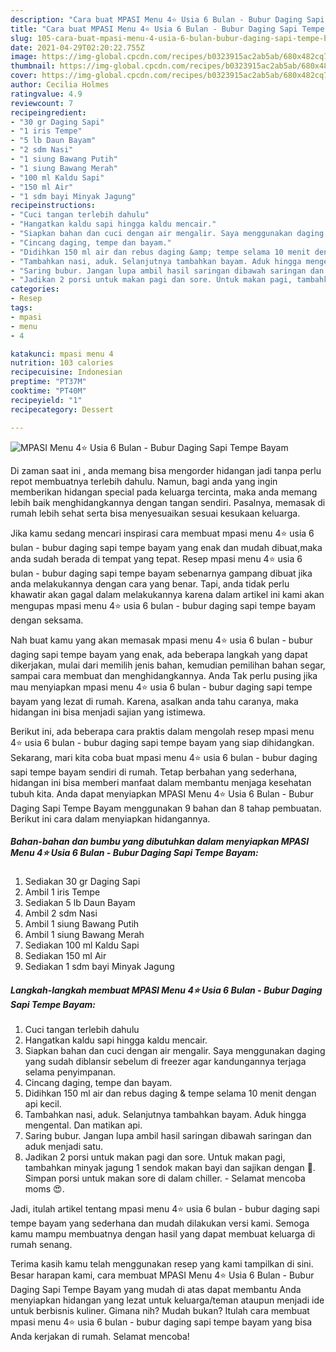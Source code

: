 ```yaml
---
description: "Cara buat MPASI Menu 4⭐ Usia 6 Bulan - Bubur Daging Sapi Tempe Bayam yang enak Untuk Jualan"
title: "Cara buat MPASI Menu 4⭐ Usia 6 Bulan - Bubur Daging Sapi Tempe Bayam yang enak Untuk Jualan"
slug: 105-cara-buat-mpasi-menu-4-usia-6-bulan-bubur-daging-sapi-tempe-bayam-yang-enak-untuk-jualan
date: 2021-04-29T02:20:22.755Z
image: https://img-global.cpcdn.com/recipes/b0323915ac2ab5ab/680x482cq70/mpasi-menu-4⭐-usia-6-bulan-bubur-daging-sapi-tempe-bayam-foto-resep-utama.jpg
thumbnail: https://img-global.cpcdn.com/recipes/b0323915ac2ab5ab/680x482cq70/mpasi-menu-4⭐-usia-6-bulan-bubur-daging-sapi-tempe-bayam-foto-resep-utama.jpg
cover: https://img-global.cpcdn.com/recipes/b0323915ac2ab5ab/680x482cq70/mpasi-menu-4⭐-usia-6-bulan-bubur-daging-sapi-tempe-bayam-foto-resep-utama.jpg
author: Cecilia Holmes
ratingvalue: 4.9
reviewcount: 7
recipeingredient:
- "30 gr Daging Sapi"
- "1 iris Tempe"
- "5 lb Daun Bayam"
- "2 sdm Nasi"
- "1 siung Bawang Putih"
- "1 siung Bawang Merah"
- "100 ml Kaldu Sapi"
- "150 ml Air"
- "1 sdm bayi Minyak Jagung"
recipeinstructions:
- "Cuci tangan terlebih dahulu"
- "Hangatkan kaldu sapi hingga kaldu mencair."
- "Siapkan bahan dan cuci dengan air mengalir. Saya menggunakan daging yang sudah diblansir sebelum di freezer agar kandungannya terjaga selama penyimpanan."
- "Cincang daging, tempe dan bayam."
- "Didihkan 150 ml air dan rebus daging &amp; tempe selama 10 menit dengan api kecil."
- "Tambahkan nasi, aduk. Selanjutnya tambahkan bayam. Aduk hingga mengental. Dan matikan api."
- "Saring bubur. Jangan lupa ambil hasil saringan dibawah saringan dan aduk menjadi satu."
- "Jadikan 2 porsi untuk makan pagi dan sore. Untuk makan pagi, tambahkan minyak jagung 1 sendok makan bayi dan sajikan dengan 💝. Simpan porsi untuk makan sore di dalam chiller.  Selamat mencoba moms 😍."
categories:
- Resep
tags:
- mpasi
- menu
- 4

katakunci: mpasi menu 4 
nutrition: 103 calories
recipecuisine: Indonesian
preptime: "PT37M"
cooktime: "PT40M"
recipeyield: "1"
recipecategory: Dessert

---
```



![MPASI Menu 4⭐ Usia 6 Bulan - Bubur Daging Sapi Tempe Bayam](https://img-global.cpcdn.com/recipes/b0323915ac2ab5ab/680x482cq70/mpasi-menu-4⭐-usia-6-bulan-bubur-daging-sapi-tempe-bayam-foto-resep-utama.jpg)

Di zaman  saat ini , anda memang bisa mengorder hidangan jadi tanpa perlu repot membuatnya terlebih dahulu. Namun, bagi anda yang ingin memberikan hidangan special pada keluarga tercinta, maka anda memang lebih baik menghidangkannya dengan tangan sendiri. Pasalnya, memasak di rumah lebih sehat serta bisa menyesuaikan sesuai kesukaan keluarga.

Jika kamu sedang mencari inspirasi cara membuat mpasi menu 4⭐ usia 6 bulan - bubur daging sapi tempe bayam yang enak dan mudah dibuat,maka anda sudah berada di tempat yang tepat. Resep mpasi menu 4⭐ usia 6 bulan - bubur daging sapi tempe bayam  sebenarnya gampang dibuat jika anda melakukannya dengan cara yang benar. Tapi, anda tidak perlu khawatir akan gagal dalam melakukannya 
karena dalam artikel ini kami akan mengupas mpasi menu 4⭐ usia 6 bulan - bubur daging sapi tempe bayam dengan seksama.  



Nah buat kamu yang akan memasak mpasi menu 4⭐ usia 6 bulan - bubur daging sapi tempe bayam yang enak, ada beberapa langkah yang dapat dikerjakan, mulai dari memilih jenis bahan, kemudian pemilihan bahan segar, sampai cara membuat dan menghidangkannya. Anda Tak perlu pusing jika mau menyiapkan mpasi menu 4⭐ usia 6 bulan - bubur daging sapi tempe bayam yang lezat di rumah. Karena, asalkan anda  tahu caranya, maka hidangan ini bisa menjadi sajian yang istimewa.

Berikut ini, ada beberapa cara praktis  dalam mengolah resep mpasi menu 4⭐ usia 6 bulan - bubur daging sapi tempe bayam yang siap dihidangkan. Sekarang, mari kita coba buat mpasi menu 4⭐ usia 6 bulan - bubur daging sapi tempe bayam sendiri di rumah. Tetap berbahan yang sederhana, hidangan ini bisa memberi manfaat dalam membantu menjaga kesehatan tubuh kita. Anda dapat menyiapkan MPASI Menu 4⭐ Usia 6 Bulan - Bubur Daging Sapi Tempe Bayam menggunakan 9 bahan dan 8 tahap pembuatan. Berikut ini cara dalam menyiapkan hidangannya.

<!--inarticleads1-->

##### Bahan-bahan dan bumbu yang dibutuhkan dalam menyiapkan MPASI Menu 4⭐ Usia 6 Bulan - Bubur Daging Sapi Tempe Bayam:

1. Sediakan 30 gr Daging Sapi
1. Ambil 1 iris Tempe
1. Sediakan 5 lb Daun Bayam
1. Ambil 2 sdm Nasi
1. Ambil 1 siung Bawang Putih
1. Ambil 1 siung Bawang Merah
1. Sediakan 100 ml Kaldu Sapi
1. Sediakan 150 ml Air
1. Sediakan 1 sdm bayi Minyak Jagung




<!--inarticleads2-->

##### Langkah-langkah membuat MPASI Menu 4⭐ Usia 6 Bulan - Bubur Daging Sapi Tempe Bayam:

1. Cuci tangan terlebih dahulu
1. Hangatkan kaldu sapi hingga kaldu mencair.
1. Siapkan bahan dan cuci dengan air mengalir. Saya menggunakan daging yang sudah diblansir sebelum di freezer agar kandungannya terjaga selama penyimpanan.
1. Cincang daging, tempe dan bayam.
1. Didihkan 150 ml air dan rebus daging &amp; tempe selama 10 menit dengan api kecil.
1. Tambahkan nasi, aduk. Selanjutnya tambahkan bayam. Aduk hingga mengental. Dan matikan api.
1. Saring bubur. Jangan lupa ambil hasil saringan dibawah saringan dan aduk menjadi satu.
1. Jadikan 2 porsi untuk makan pagi dan sore. Untuk makan pagi, tambahkan minyak jagung 1 sendok makan bayi dan sajikan dengan 💝. Simpan porsi untuk makan sore di dalam chiller.  - Selamat mencoba moms 😍.




Jadi, itulah artikel tentang  mpasi menu 4⭐ usia 6 bulan - bubur daging sapi tempe bayam  yang sederhana dan mudah dilakukan versi kami. Semoga kamu mampu membuatnya dengan hasil yang dapat membuat keluarga di rumah senang. 

Terima kasih kamu telah menggunakan resep yang kami tampilkan di sini. Besar harapan kami, cara membuat  MPASI Menu 4⭐ Usia 6 Bulan - Bubur Daging Sapi Tempe Bayam yang mudah di atas dapat membantu Anda menyiapkan hidangan yang lezat untuk keluarga/teman ataupun menjadi ide untuk berbisnis kuliner. Gimana nih? Mudah bukan? Itulah cara membuat mpasi menu 4⭐ usia 6 bulan - bubur daging sapi tempe bayam yang bisa Anda kerjakan di rumah. Selamat mencoba!

